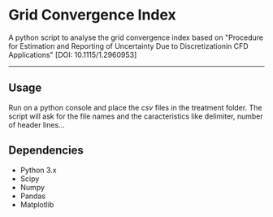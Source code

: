 # Grid Convergence Index
A python script to analyse the grid convergence index based on "Procedure for Estimation and Reporting of Uncertainty Due to Discretizationin CFD Applications" [DOI: 10.1115/1.2960953]

------------

## Usage
Run on a python console and place the *csv* files in the treatment folder. The script will ask for the file names and the caracteristics like delimiter, number of header lines...

## Dependencies
- Python 3.x
- Scipy
- Numpy
- Pandas
- Matplotlib
